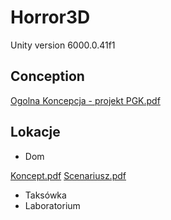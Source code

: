 # Horror3D
Unity version 6000.0.41f1
## Conception
[Ogolna Koncepcja - projekt PGK.pdf](https://github.com/Daniss1m0/Horror3D/blob/main/Ogolna.Koncepcja.-.projekt.PGK.pdf)
## Lokacje
* Dom

[Koncept.pdf](https://github.com/Daniss1m0/Horror3D/blob/main/lokacje1.pdf)
[Scenariusz.pdf](https://github.com/Daniss1m0/Horror3D/blob/main/scenariusz1.pdf)
* Taksówka
* Laboratorium
